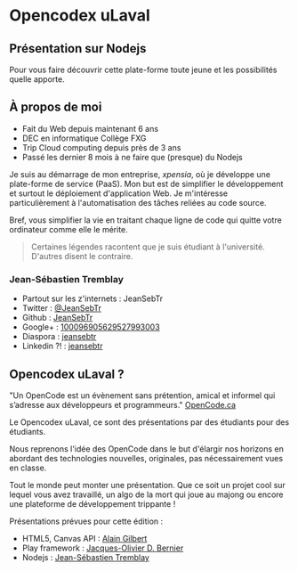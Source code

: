 # Opencodex uLaval

## Présentation sur Nodejs
Pour vous faire découvrir cette plate-forme toute jeune et les possibilités quelle apporte.

## À propos de moi
 * Fait du Web depuis maintenant 6 ans
 * DEC en informatique Collège FXG
 * Trip Cloud computing depuis près de 3 ans
 * Passé les dernier 8 mois à ne faire que (presque) du Nodejs

Je suis au démarrage de mon entreprise, _xpensia_, où je développe une plate-forme de service (PaaS).
Mon but est de simplifier le développement et surtout le déploiement d'application Web.
Je m'intéresse particulièrement à l'automatisation des tâches reliées au code source.

Bref, vous simplifier la vie en traitant chaque ligne de code qui quitte votre ordinateur comme elle le mérite.


> Certaines légendes racontent que je suis étudiant à l'université. D'autres disent le contraire.

### Jean-Sébastien Tremblay
 * Partout sur les z'internets : JeanSebTr
 * Twitter : [@JeanSebTr](https://twitter.com/JeanSebTr)
 * Github : [JeanSebTr](https://github.com/JeanSebTr)
 * Google+ : [100096905629527993003](https://plus.google.com/u/0/100096905629527993003/posts)
 * Diaspora : [jeansebtr](https://joindiaspora.com/u/jeansebtr)
 * Linkedin ?! : [jeansebtr](http://www.linkedin.com/in/jeansebtr)


## Opencodex uLaval ?

"Un OpenCode est un évènement sans prétention, amical et informel qui s’adresse aux développeurs et programmeurs." [OpenCode.ca](http://opencode.ca/)

Le Opencodex uLaval, ce sont des présentations par des étudiants pour des étudiants.

Nous reprenons l'idée des OpenCode dans le but d'élargir nos horizons en abordant des technologies nouvelles, originales, pas nécessairement vues en classe.

Tout le monde peut monter une présentation. Que ce soit un projet cool sur lequel vous avez travaillé, un algo de la mort qui joue au majong ou encore une plateforme de développement trippante !

Présentations prévues pour cette édition :
 * HTML5, Canvas API : [Alain Gilbert](https://github.com/alaingilbert)
 * Play framework : [Jacques-Olivier D. Bernier](https://github.com/jackdbernier)
 * Nodejs : [Jean-Sébastien Tremblay](https://github.com/JeanSebTr)
